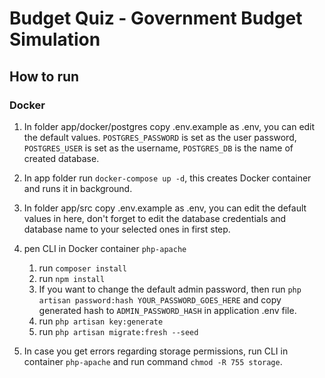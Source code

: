 # Budget Quiz - Government Budget Simulation

## How to run

### Docker

1. In folder app/docker/postgres copy .env.example as .env, you can edit the default values. `POSTGRES_PASSWORD` is set as the user password, `POSTGRES_USER` is set as the username, `POSTGRES_DB` is the name of created database. 

2. In app folder run `docker-compose up -d`, this creates Docker container and runs it in background.

3. In folder app/src copy .env.example as .env, you can edit the default values in here, don't forget to edit the database credentials and database name to your selected ones in first step.

4. pen CLI in Docker container `php-apache`
   1. run `composer install`
   2. run `npm install`
   3. If you want to change the default admin password, then run `php artisan password:hash YOUR_PASSWORD_GOES_HERE` and copy generated hash to `ADMIN_PASSWORD_HASH` in application .env file.
   4. run `php artisan key:generate`
   5. run `php artisan migrate:fresh --seed`

6. In case you get errors regarding storage permissions, run CLI in container `php-apache` and run command `chmod -R 755 storage`.
